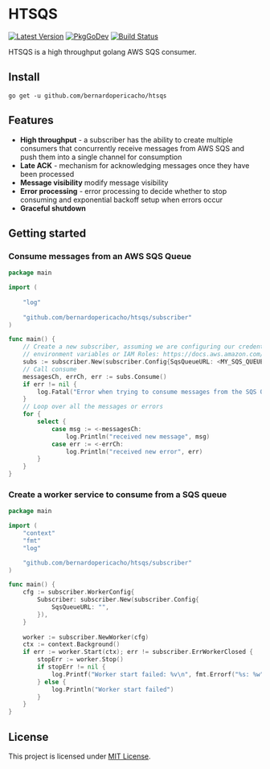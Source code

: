 # HTSQS

[![Latest Version](http://img.shields.io/github/v/release/bernardopericacho/htsqs.svg)](https://github.com/bernardopericacho/htsqs/releases) [![PkgGoDev](https://pkg.go.dev/badge/golang.org/x/tools)](https://pkg.go.dev/github.com/bernardopericacho/htsqs) [![Build Status](https://travis-ci.com/bernardopericacho/htsqs.svg?branch=master)](https://travis-ci.com/bernardopericacho/htsqs)

HTSQS is a high throughput golang AWS SQS consumer.

## Install

`go get -u github.com/bernardopericacho/htsqs`

## Features

* **High throughput** - a subscriber has the ability to create multiple consumers that concurrently receive messages from AWS SQS and push them into a single channel for consumption
* **Late ACK** - mechanism for acknowledging messages once they have been processed
* **Message visibility** modify message visibility
* **Error processing** - error processing to decide whether to stop consuming and exponential backoff setup when errors occur
* **Graceful shutdown**

## Getting started

### Consume messages from an AWS SQS Queue 

```go
package main

import (
    
    "log"
    
    "github.com/bernardopericacho/htsqs/subscriber"
)

func main() {
    // Create a new subscriber, assuming we are configuring our credentials following 
	// environment variables or IAM Roles: https://docs.aws.amazon.com/cli/latest/userguide/cli-chap-configure.html
    subs := subscriber.New(subscriber.Config{SqsQueueURL: <MY_SQS_QUEUE_URL>})
    // Call consume
    messagesCh, errCh, err := subs.Consume()
    if err != nil {
        log.Fatal("Error when trying to consume messages from the SQS Queue")
    }
    // Loop over all the messages or errors
    for {
        select {
            case msg := <-messagesCh:
                log.Println("received new message", msg)
            case err := <-errCh:
                log.Println("received new error", err)
        }
    }
}
```

### Create a worker service to consume from a SQS queue

```go
package main

import (
    "context"
    "fmt"
    "log"

    "github.com/bernardopericacho/htsqs/subscriber"
)

func main() {
    cfg := subscriber.WorkerConfig{
		Subscriber: subscriber.New(subscriber.Config{
			SqsQueueURL: "",
		}),
	}
	
	worker := subscriber.NewWorker(cfg)
	ctx := context.Background()
	if err := worker.Start(ctx); err != subscriber.ErrWorkerClosed {
		stopErr := worker.Stop()
		if stopErr != nil {
			log.Printf("Worker start failed: %v\n", fmt.Errorf("%s: %w", stopErr.Error(), err))
		} else {
			log.Println("Worker start failed")
		}
	}
}

```

## License

This project is licensed under [MIT License](./LICENSE).

